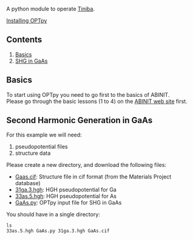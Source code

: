 
A python module to operate <a href="https://github.com/bemese/tiniba">Tiniba</a>.

[Installing OPTpy](https://github.com/trangel/OPTpy/blob/master/README.md)

## Contents 
1. [Basics](#basics)
2. [SHG in GaAs](#shg_gaas)

<a id='basics'></a>
## Basics   
To start using OPTpy you need to go first to the basics of ABINIT.   
Please go through the basic lessons (1 to 4) on the [ABINIT web site](http://www.abinit.org) first.   

<a id='shg_gaas'></a>
## Second Harmonic Generation in GaAs  

For this example we will need:   
1. pseudopotential files
2. structure data   

Please create a new directory, and download the following files:   

* [Gaas.cif](https://raw.githubusercontent.com/trangel/OPTpy/master/examples/data/structures/GaAs.cif): Structure file in cif format (from the Materials Project database)   
* [31ga.3.hgh](https://github.com/trangel/OPTpy/tree/master/examples/data/pseudos/31ga.3.hgh):   HGH pseudopotential for Ga   
* [33as.5.hgh](https://github.com/trangel/OPTpy/tree/master/examples/data/pseudos/33as.5.hgh): HGH pseudopotential for As   
* [GaAs.py](https://raw.githubusercontent.com/trangel/OPTpy/master/examples/flows/GaAs.py): 
OPTpy input file for SHG in GaAs 

You should have in a single directory:    
```
ls   
33as.5.hgh GaAs.py 31ga.3.hgh GaAs.cif
```
